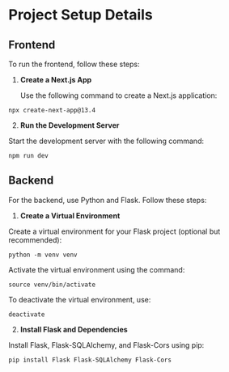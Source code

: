 # Project Setup Details

## Frontend

To run the frontend, follow these steps:

1. **Create a Next.js App**

   Use the following command to create a Next.js application:

``` npx create-next-app@13.4 ```


2. **Run the Development Server**

Start the development server with the following command:

``` npm run dev ```


## Backend

For the backend, use Python and Flask. Follow these steps:


1. **Create a Virtual Environment**

Create a virtual environment for your Flask project (optional but recommended):

``` python -m venv venv ```


Activate the virtual environment using the command:

``` source venv/bin/activate ```


To deactivate the virtual environment, use:

``` deactivate ```


2. **Install Flask and Dependencies**

Install Flask, Flask-SQLAlchemy, and Flask-Cors using pip:

``` pip install Flask Flask-SQLAlchemy Flask-Cors ```

